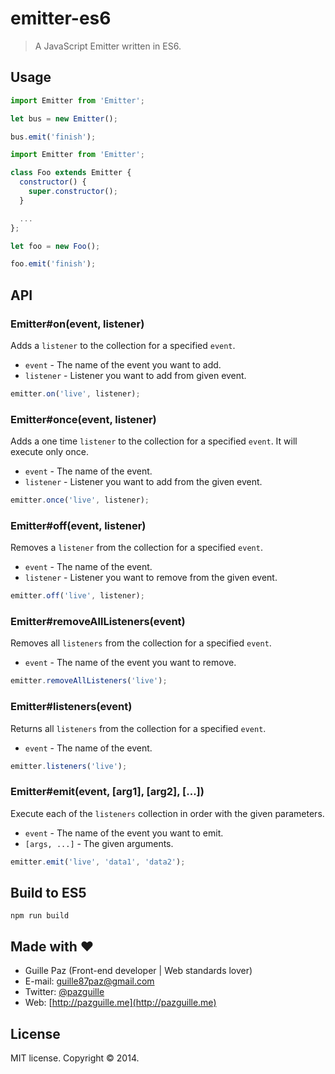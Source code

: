 # emitter-es6

> A JavaScript Emitter written in ES6.

## Usage
```js
import Emitter from 'Emitter';

let bus = new Emitter();

bus.emit('finish');

```

```js
import Emitter from 'Emitter';

class Foo extends Emitter {
  constructor() {
    super.constructor();
  }

  ...
};

let foo = new Foo();

foo.emit('finish');
```

## API

### Emitter#on(event, listener)
Adds a `listener` to the collection for a specified `event`.
- `event` - The name of the event you want to add.
- `listener` - Listener you want to add from given event.

```js
emitter.on('live', listener);
```

### Emitter#once(event, listener)
Adds a one time `listener` to the collection for a specified `event`. It will execute only once.
- `event` - The name of the event.
- `listener` - Listener you want to add from the given event.

```js
emitter.once('live', listener);
```

### Emitter#off(event, listener)
Removes a `listener` from the collection for a specified `event`.
- `event` - The name of the event.
- `listener` - Listener you want to remove from the given event.

```js
emitter.off('live', listener);
```

### Emitter#removeAllListeners(event)
Removes all `listeners` from the collection for a specified `event`.
- `event` - The name of the event you want to remove.

```js
emitter.removeAllListeners('live');
```

### Emitter#listeners(event)
Returns all `listeners` from the collection for a specified `event`.
- `event` - The name of the event.

```js
emitter.listeners('live');
```

### Emitter#emit(event, [arg1], [arg2], [...])
Execute each of the `listeners` collection in order with the given parameters.
- `event` - The name of the event you want to emit.
- `[args, ...]` - The given arguments.

```js
emitter.emit('live', 'data1', 'data2');
```

## Build to ES5

    npm run build


## Made with ❤
- Guille Paz (Front-end developer | Web standards lover)
- E-mail: [guille87paz@gmail.com](mailto:guille87paz@gmail.com)
- Twitter: [@pazguille](http://twitter.com/pazguille)
- Web: [http://pazguille.me](http://pazguille.me)

## License
MIT license. Copyright © 2014.
